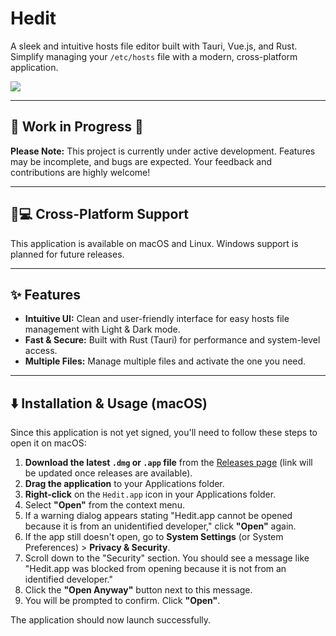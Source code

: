 # Hedit

A sleek and intuitive hosts file editor built with Tauri, Vue.js, and Rust. Simplify managing your `/etc/hosts` file with a modern, cross-platform application.

![](https://github.com/user-attachments/assets/fa0e871a-edbf-45b8-925c-8e55dbf6c08e)

---

## 🚧 Work in Progress 🚧

**Please Note:** This project is currently under active development. Features may be incomplete, and bugs are expected. Your feedback and contributions are highly welcome!

---

## 🍎💻 Cross-Platform Support

This application is available on macOS and Linux. Windows support is planned for future releases.

---

## ✨ Features

*   **Intuitive UI:** Clean and user-friendly interface for easy hosts file management with Light & Dark mode.
*   **Fast & Secure:** Built with Rust (Tauri) for performance and system-level access.
*   **Multiple Files:** Manage multiple files and activate the one you need.

---

## ⬇️ Installation & Usage (macOS)

Since this application is not yet signed, you'll need to follow these steps to open it on macOS:

1.  **Download the latest `.dmg` or `.app` file** from the [Releases page](https://github.com/valtlfelipe/hedit/releases) (link will be updated once releases are available).
2.  **Drag the application** to your Applications folder.
3.  **Right-click** on the `Hedit.app` icon in your Applications folder.
4.  Select **"Open"** from the context menu.
5.  If a warning dialog appears stating "Hedit.app cannot be opened because it is from an unidentified developer," click **"Open"** again.
6.  If the app still doesn't open, go to **System Settings** (or System Preferences) > **Privacy & Security**.
7.  Scroll down to the "Security" section. You should see a message like "Hedit.app was blocked from opening because it is not from an identified developer."
8.  Click the **"Open Anyway"** button next to this message.
9.  You will be prompted to confirm. Click **"Open"**.

The application should now launch successfully.
